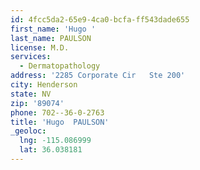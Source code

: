 ```yaml
---
id: 4fcc5da2-65e9-4ca0-bcfa-ff543dade655
first_name: 'Hugo '
last_name: PAULSON
license: M.D.
services:
  - Dermatopathology
address: '2285 Corporate Cir   Ste 200'
city: Henderson
state: NV
zip: '89074'
phone: 702--36-0-2763
title: 'Hugo  PAULSON'
_geoloc:
  lng: -115.086999
  lat: 36.038181
---
```

